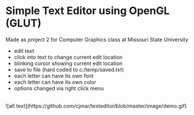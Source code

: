 # Simple Text Editor using OpenGL (GLUT)

Made as project 2 for Computer Graphics class at Missouri State University  
<ul>
  <li>edit text  
  <li>click into text to change current edit location</li>
  <li>blinking cursor showing current edit location</li>
  <li>save to file (hard coded to c:/temp/saved.txt)</li>
  <li>each letter can have its own font</li>
  <li>each letter can have its own color</li>
  <li>options changed via right click menu</li>
 </ul>
<br>
![alt text](https://github.com/cjmar/texteditor/blob/master/image/demo.gif)
